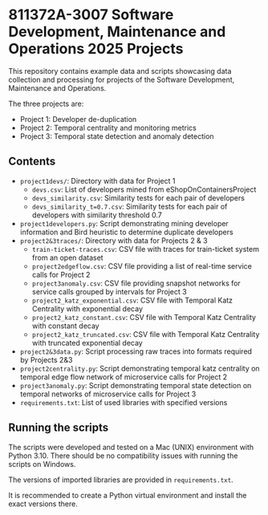 # 811372A-3007 Software Development, Maintenance and Operations 2025 Projects

This repository contains example data and scripts showcasing data collection and processing
for projects of the Software Development, Maintenance and Operations.

The three projects are:

- Project 1: Developer de-duplication
- Project 2: Temporal centrality and monitoring metrics
- Project 3: Temporal state detection and anomaly detection

## Contents

- `project1devs/`: Directory with data for Project 1
  - `devs.csv`: List of developers mined from eShopOnContainersProject
  - `devs_similarity.csv`: Similarity tests for each pair of developers
  - `devs_similarity_t=0.7.csv`: Similarity tests for each pair of developers with similarity threshold 0.7
- `project1developers.py`: Script demonstrating mining developer information and Bird heuristic to determine duplicate developers
- `project2&3traces/`: Directory with data for Projects 2 & 3
  - `train-ticket-traces.csv`: CSV file with traces for train-ticket system from an open dataset
  - `project2edgeflow.csv`: CSV file providing a list of real-time service calls for Project 2
  - `project3anomaly.csv`: CSV file providing snapshot networks for service calls grouped by intervals for Project 3
  - `project2_katz_exponential.csv`: CSV file with Temporal Katz Centrality with exponential decay
  - `project2_katz_constant.csv`: CSV file with Temporal Katz Centrality with constant decay
  - `project2_katz_truncated.csv`: CSV file with Temporal Katz Centrality with truncated exponential decay
- `project2&3data.py`: Script processing raw traces into formats required by Projects 2&3
- `project2centrality.py`: Script demonstrating temporal katz centrality on temporal edge flow network of microservice calls for Project 2
- `project3anomaly.py`: Script demonstrating temporal state detection on temporal networks of microservice calls for Project 3
- `requirements.txt`: List of used libraries with specified versions


## Running the scripts

The scripts were developed and tested on a Mac (UNIX) environment with Python 3.10.
There should be no compatibility issues with running the scripts on Windows.

The versions of imported libraries are provided in `requirements.txt`.

It is recommended to create a Python virtual environment and install the exact versions there.